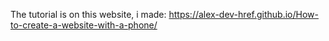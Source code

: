 The tutorial is on this website, i made: https://alex-dev-href.github.io/How-to-create-a-website-with-a-phone/